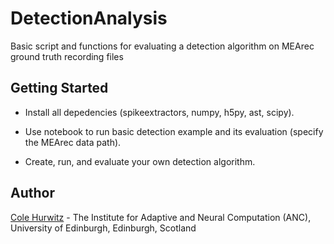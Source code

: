 # DetectionAnalysis
Basic script and functions for evaluating a detection algorithm on MEArec ground truth recording files 

## Getting Started

- Install all depedencies (spikeextractors, numpy, h5py, ast, scipy).

- Use notebook to run basic detection example and its evaluation (specify the MEArec data path).

- Create, run, and evaluate your own detection algorithm.

## Author

[Cole Hurwitz](https://www.inf.ed.ac.uk/people/students/Cole_Hurwitz.html) - The Institute for Adaptive and Neural Computation (ANC), University of Edinburgh, Edinburgh, Scotland 
